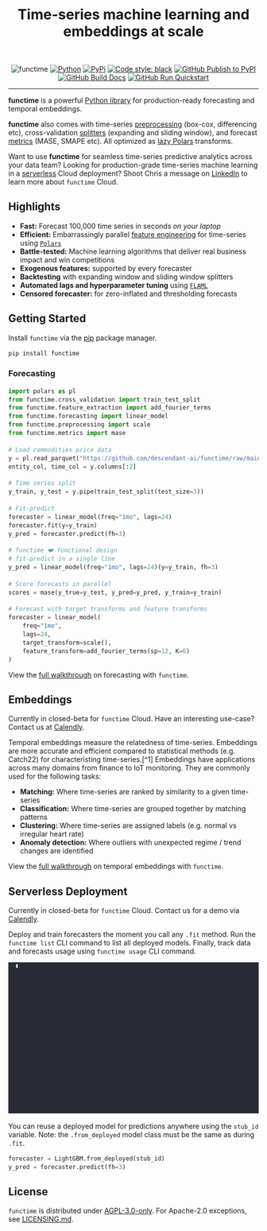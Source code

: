 <div align="center">
    <h1>Time-series machine learning and embeddings at scale</h1>
<br />

![functime](https://github.com/descendant-ai/functime/raw/main/docs/img/banner.png)
[![Python](https://img.shields.io/pypi/pyversions/functime)](https://pypi.org/project/functime/)
[![PyPi](https://img.shields.io/pypi/v/functime?color=blue)](https://pypi.org/project/functime/)
[![Code style: black](https://img.shields.io/badge/code%20style-black-000000.svg)](https://github.com/psf/black)
[![GitHub Publish to PyPI](https://github.com/descendant-ai/functime/actions/workflows/publish.yml/badge.svg)](https://github.com/descendant-ai/functime/actions/workflows/publish.yml)
[![GitHub Build Docs](https://github.com/descendant-ai/functime/actions/workflows/docs.yml/badge.svg)](https://docs.functime.ai/)
[![GitHub Run Quickstart](https://github.com/descendant-ai/functime/actions/workflows/quickstart.yml/badge.svg)](https://github.com/descendant-ai/functime/actions/workflows/quickstart.yml)

</div>

---
**functime** is a powerful [Python library]((https://pypi.org/project/functime/)) for production-ready forecasting and temporal embeddings.

**functime** also comes with time-series [preprocessing](https://docs.functime.ai/ref/preprocessing/) (box-cox, differencing etc), cross-validation [splitters](https://docs.functime.ai/ref/cross-validation/) (expanding and sliding window), and forecast [metrics](https://docs.functime.ai/ref/metrics/) (MASE, SMAPE etc). All optimized as [lazy Polars](https://pola-rs.github.io/polars-book/user-guide/lazy/using/) transforms.

Want to use **functime** for seamless time-series predictive analytics across your data team?
Looking for production-grade time-series machine learning in a [serverless](#serverless-deployment) Cloud deployment?
Shoot Chris a message on [LinkedIn](https://www.linkedin.com/in/chrislohy/) to learn more about `functime` Cloud.

## Highlights
- **Fast:** Forecast 100,000 time series in seconds *on your laptop*
- **Efficient:** Embarrassingly parallel [feature engineering](https://docs.functime.ai/ref/preprocessing/) for time-series using [`Polars`](https://www.pola.rs/)
- **Battle-tested:** Machine learning algorithms that deliver real business impact and win competitions
- **Exogenous features:** supported by every forecaster
- **Backtesting** with expanding window and sliding window splitters
- **Automated lags and hyperparameter tuning** using [`FLAML`](https://github.com/microsoft/FLAML)
- **Censored forecaster:** for zero-inflated and thresholding forecasts

## Getting Started
Install `functime` via the [pip](https://pypi.org/project/functime) package manager.
```bash
pip install functime
```

### Forecasting

```python
import polars as pl
from functime.cross_validation import train_test_split
from functime.feature_extraction import add_fourier_terms
from functime.forecasting import linear_model
from functime.preprocessing import scale
from functime.metrics import mase

# Load commodities price data
y = pl.read_parquet("https://github.com/descendant-ai/functime/raw/main/data/commodities.parquet")
entity_col, time_col = y.columns[:2]

# Time series split
y_train, y_test = y.pipe(train_test_split(test_size=3))

# Fit-predict
forecaster = linear_model(freq="1mo", lags=24)
forecaster.fit(y=y_train)
y_pred = forecaster.predict(fh=3)

# functime ❤️ functional design
# fit-predict in a single line
y_pred = linear_model(freq="1mo", lags=24)(y=y_train, fh=3)

# Score forecasts in parallel
scores = mase(y_true=y_test, y_pred=y_pred, y_train=y_train)

# Forecast with target transforms and feature transforms
forecaster = linear_model(
    freq="1mo",
    lags=24,
    target_transform=scale(),
    feature_transform=add_fourier_terms(sp=12, K=6)
)
```

View the [full walkthrough](https://docs.functime.ai/forecasting.md) on forecasting with `functime`.

## Embeddings

Currently in closed-beta for `functime` Cloud.
Have an interesting use-case? Contact us at [Calendly](https://calendly.com/functime).

Temporal embeddings measure the relatedness of time-series.
Embeddings are more accurate and efficient compared to statistical methods (e.g. Catch22) for characteristing time-series.[^1]
Embeddings have applications across many domains from finance to IoT monitoring.
They are commonly used for the following tasks:

- **Matching:** Where time-series are ranked by similarity to a given time-series
- **Classification:** Where time-series are grouped together by matching patterns
- **Clustering:** Where time-series are assigned labels (e.g. normal vs irregular heart rate)
- **Anomaly detection:** Where outliers with unexpected regime / trend changes are identified

View the [full walkthrough](https://docs.functime.ai/embeddings.md) on temporal embeddings with `functime`.

## Serverless Deployment

Currently in closed-beta for `functime` Cloud.
Contact us for a demo via [Calendly](https://calendly.com/functime).

Deploy and train forecasters the moment you call any `.fit` method.
Run the `functime list` CLI command to list all deployed models.
Finally, track data and forecasts usage using `functime usage` CLI command.

![Example CLI usage](docs/img/functime_cli_usage.gif)

You can reuse a deployed model for predictions anywhere using the `stub_id` variable.
Note: the `.from_deployed` model class must be the same as during `.fit`.
```python
forecaster = LightGBM.from_deployed(stub_id)
y_pred = forecaster.predict(fh=3)
```

## License
`functime` is distributed under [AGPL-3.0-only](LICENSE). For Apache-2.0 exceptions, see [LICENSING.md](https://github.com/descendant-ai/functime/blob/HEAD/LICENSING.md).
